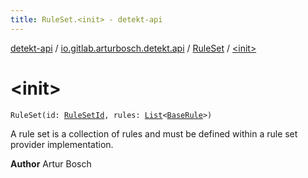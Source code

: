 ```yaml
---
title: RuleSet.<init> - detekt-api
---
```


[detekt-api](../../index.html) / [io.gitlab.arturbosch.detekt.api](../index.html) / [RuleSet](index.html) / [&lt;init&gt;](./-init-.html)

# &lt;init&gt;

`RuleSet(id: `[`RuleSetId`](../-rule-set-id.html)`, rules: `[`List`](https://kotlinlang.org/api/latest/jvm/stdlib/kotlin.collections/-list/index.html)`<`[`BaseRule`](../-base-rule/index.html)`>)`

A rule set is a collection of rules and must be defined within a rule set provider implementation.

**Author**
Artur Bosch

